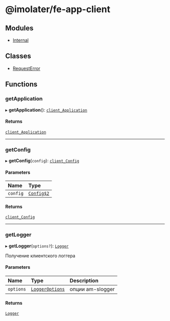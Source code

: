 # @imolater/fe-app-client

## Modules

- [Internal](modules/Internal.md)

## Classes

- [RequestError](classes/RequestError.md)

## Functions

### getApplication

▸ **getApplication**(): [`client_Application`](modules/Internal.md#client_application)

#### Returns

[`client_Application`](modules/Internal.md#client_application)

___

### getConfig

▸ **getConfig**(`config`): [`client_Config`](modules/Internal.md#client_config)

#### Parameters

| Name | Type |
| :------ | :------ |
| `config` | [`Config$2`](interfaces/Internal.Config_2.md) |

#### Returns

[`client_Config`](modules/Internal.md#client_config)

___

### getLogger

▸ **getLogger**(`options?`): [`Logger`](classes/Internal.Logger.md)

Получение клиентского логгера

#### Parameters

| Name | Type | Description |
| :------ | :------ | :------ |
| `options` | [`LoggerOptions`](interfaces/Internal.LoggerOptions.md) | опции am-slogger |

#### Returns

[`Logger`](classes/Internal.Logger.md)

